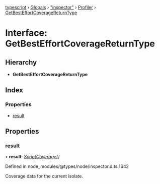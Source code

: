 [typescript](../README.md) › [Globals](../globals.md) › ["inspector"](../modules/_inspector_.md) › [Profiler](../modules/_inspector_.profiler.md) › [GetBestEffortCoverageReturnType](_inspector_.profiler.getbesteffortcoveragereturntype.md)

# Interface: GetBestEffortCoverageReturnType

## Hierarchy

* **GetBestEffortCoverageReturnType**

## Index

### Properties

* [result](_inspector_.profiler.getbesteffortcoveragereturntype.md#result)

## Properties

###  result

• **result**: *[ScriptCoverage](_inspector_.profiler.scriptcoverage.md)[]*

Defined in node_modules/@types/node/inspector.d.ts:1642

Coverage data for the current isolate.
